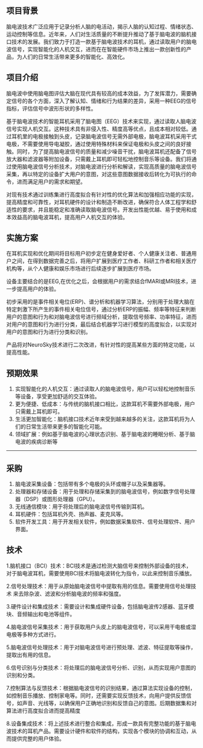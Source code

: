 ## 项目背景

​	脑电波技术广泛应用于记录分析人脑的电活动，揭示人脑的认知过程、情绪状态、运动控制等信息。近年来，人们对生活质量的不断提升推动了基于脑电波的脑机接口技术的发展。我们致力于打造一款基于脑电波技术的耳机，通过读取用户的脑电波信号，实现智能化的人机交互，进而在在智能硬件市场上推出一款创新性的产品，为人们的日常生活带来更多的智能化、高效化。

## 项目介绍

​	脑电波中使用脑电图评估大脑在现代具有较高的成本效益，为了发挥潜力，需要确定信号的各个方面，深入了解认知、情绪和行为结果的差异，采用一种EEG的信号指标，评估信号中波形形状的多样性。

​	基于脑电波技术的智能耳机采用了脑电图（EEG）技术来实现，通过读取人脑电波信号实现人机交互。这种技术具有非侵入性、精度高等优点，且成本相对较低。通过耳机里的电极接触到头皮，记录脑电波信号无需外部电极，脑电波耳机采用干式电极，不需要使用导电凝胶，通过使用特殊材料来保证电极和头皮之间的良好接触。同时，为了提高脑电波信号的质量和减少噪音干扰，脑电波耳机还配备了信号放大器和滤波器等附加设备，只需戴上耳机即可轻松地控制音乐等设备。我们将通过使用脑电波信号分析技术，对脑电波进行分析和解读，实现高质量的脑电波信号采集，再以特定的设备扩大用户的意图，对这些意图数据接收后转化为可执行的命令，进而满足用户的需求和期望。

​	对现有技术通过训练集进行高度拟合有针对性的优化算法和加强相应功能的实现，提高精度和可靠性，对耳机硬件的设计和制造不断改进，确保符合人体工程学和舒适性的要求，并且能稳定和准确读取脑电波信号。开发出性能优越、易于使用和成本效益高的脑电波耳机，提高用户人机交互的体验。

## 实施方案

​	在耳机实现和优化期间将目标用户初步定在健身爱好者、个人健康关注者、普通用户之间，在得到数据完善之后，将用户扩展到医疗工作者、科研工作者和相关医疗机构等，从个人健康和娱乐市场进行后续逐步扩展到医疗市场。

​	设备主要结合的是EEG,在优化之后，会根据用户的需求结合fMARI或MRI技术，进一步提高用户的体验。

​	初步采用的是事件相关电位(ERP)、谱分析和机器学习算法，分别用于处理大脑在特定刺激下所产生的事件相关电位信号，通过分析ERP的振幅、频率等特征来判断用户的意图和行为和对脑电波信号进行频域分析，提取信号频率、功率特征，进而对用户的意图和行为进行分类，最后结合机器学习进行模型的高度拟合，以实现对用户的意图和行为进行分类和识别。 

​	产品将对NeuroSky技术进行二次改进，有针对性的提高某些方面的特定功能，以提高性能。

## 预期效果

1. 实现智能化的人机交互：通过读取人的脑电波信号，用户可以轻松地控制音乐等设备，享受更加舒适的交互体验。
2. 更为便捷、低成本：与传统的脑机接口相比，这款耳机不需要外部电极，用户只需戴上耳机即可。
3. 生活更加智能化：脑机接口技术近年来受到越来越多的关注，这款耳机将为人们的日常生活带来更多的智能化可能。
4. 领域扩展：例如基于脑电波的心理状态识别、基于脑电波的睡眠分析、基于脑电波的疾病诊断等

---------------------------------------------------------------------------------

## 

## 采购

1. 脑电波采集设备：包括带有多个电极的头环或帽子以及采集器等。
2. 处理器和存储设备：用于处理和存储采集到的脑电波信号，例如数字信号处理器（DSP）或图形处理器（GPU）。
3. 无线通信模块：用于将处理后的脑电波信号传输到耳机。
4. 耳机硬件：包括耳机外壳、扬声器、麦克风等。
5. 软件开发工具：用于开发相关软件，例如数据采集软件、信号处理软件、用户界面。

## 技术

1.脑机接口（BCI）技术：BCI技术是通过检测大脑信号来控制外部设备的技术，对于脑电波耳机，需要使用BCI技术将脑电波转化为指令，以此来控制音乐播放。

2.信号处理技术：用于从原始脑电波信号中提取有用的信息。需要使用信号处理技术 来去除杂波、滤波和分析脑电波的频率和强度。

3.硬件设计和集成技术：需要设计和集成硬件设备，包括脑电波传2感器、蓝牙模块、音频输出和电池等组件。

4.脑电波信号采集技术：用于获取用户头皮上的脑电波信号，可以采用干电极或湿电极等多种方式进行。

5.脑电波信号处理技术：用于对脑电波信号进行预处理、滤波、特征提取等操作，提取出有用的信息。

6.信号识别与分类技术：将处理后的脑电波信号分析、识别，从而实现用户意图的识别和分类。

7.控制算法与反馈技术：根据脑电波信号的识别结果，通过算法实现设备的控制，如控制音乐播放、控制家电等。同时，还需要实现反馈技术，向用户提供反馈信号，如声音、光线等，以确保用户正确地识别和反馈自己的意图。后期数据集和对算法进行高度拟合进而提高精度

8.设备集成技术：将上述技术进行整合和集成，形成一款具有完整功能的基于脑电波技术的耳机产品。需要设计硬件和软件的结构，实现各个模块的协调和互动，从而提供完整的用户体验。
